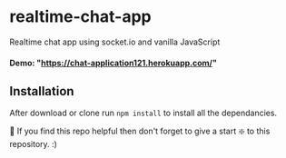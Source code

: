 # realtime-chat-app
Realtime chat app using socket.io and vanilla JavaScript

#### Demo: "https://chat-application121.herokuapp.com/"

## Installation 
After download or clone run `npm install` to install all the dependancies.

🙏 If you find this repo helpful then don't forget to give a start ❇️ to this repository. :)
